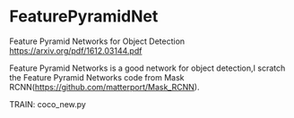 # FeaturePyramidNet

Feature Pyramid Networks for Object Detection
https://arxiv.org/pdf/1612.03144.pdf

Feature Pyramid Networks is a good network for object detection,I scratch the Feature Pyramid Networks code from 
Mask RCNN(https://github.com/matterport/Mask_RCNN).


TRAIN:
coco_new.py
